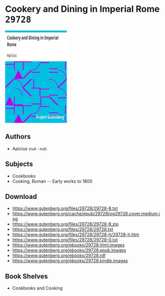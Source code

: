 # Cookery and Dining in Imperial Rome <kbd>29728</kbd>

![](./cover.medium.jpg "")

## Authors


 - Apicius <small>(null - null)</small>

## Subjects


 - Cookbooks
 - Cooking, Roman -- Early works to 1800

## Download


 - https://www.gutenberg.org/files/29728/29728-8.txt
 - https://www.gutenberg.org/cache/epub/29728/pg29728.cover.medium.jpg
 - https://www.gutenberg.org/files/29728/29728-8.zip
 - https://www.gutenberg.org/files/29728/29728.txt
 - https://www.gutenberg.org/files/29728/29728-h/29728-h.htm
 - https://www.gutenberg.org/files/29728/29728-0.txt
 - https://www.gutenberg.org/ebooks/29728.html.images
 - https://www.gutenberg.org/ebooks/29728.epub.images
 - https://www.gutenberg.org/ebooks/29728.rdf
 - https://www.gutenberg.org/ebooks/29728.kindle.images

## Book Shelves


 - Cookbooks and Cooking
